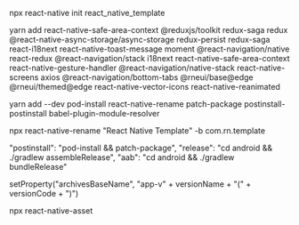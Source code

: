 npx react-native init react_native_template

yarn add react-native-safe-area-context @reduxjs/toolkit redux-saga redux @react-native-async-storage/async-storage redux-persist redux-saga react-i18next react-native-toast-message moment @react-navigation/native react-redux @react-navigation/stack i18next react-native-safe-area-context react-native-gesture-handler @react-navigation/native-stack react-native-screens axios @react-navigation/bottom-tabs @rneui/base@edge @rneui/themed@edge react-native-vector-icons react-native-reanimated

yarn add --dev pod-install react-native-rename patch-package postinstall-postinstall babel-plugin-module-resolver

npx react-native-rename "React Native Template" -b com.rn.template

"postinstall": "pod-install && patch-package",
"release": "cd android && ./gradlew assembleRelease",
"aab": "cd android && ./gradlew bundleRelease"

setProperty("archivesBaseName", "app-v" + versionName + "(" + versionCode + ")")

npx react-native-asset